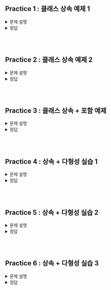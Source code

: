 ## Practice 1 : 클래스 상속 예제 1

<details>
<summary>문제 설명</summary>

### **[문제]** 조상 클래스 뽑아내기

### **[설명]**

다음과 같은 클래스들이 있다. <br>

```java
class Marine {
	int x, y;
	void move(int x, int y) { /* 지정된 위치로 이동 */ }
	void stop() { /* 현재 위치에 정지 */ }

	void stimPack() { /* 스팀팩을 사용한다. */ }
}

class Tank {
	int x, y;
	void move(int x, int y) { /* 지정된 위치로 이동 */ }
	void stop() { /* 현재 위치에 정지 */ }

	void changeMode() { /* 공격모드를 변환한다. */ }
}

class Dropship {
	int x, y;
	void move(int x, int y) { /* 지정된 위치로 이동 */ }
	void stop() { /* 현재 위치에 정지 */ }

	void load() { /* 선택된 대상을 태운다. */ }
	void unload() { /* 선택된 대상을 내린다. */ }
}
```

3개의 클래스에서 공통된 부분을 뽑아내어 조상 클래스 `Unit`를 만들어보자. <br>
그리고 조상 클래스를 상속받아 각 클래스를 만들어보자. <br>
Test seems Correct가 출력되는 경우 정답이다. <br>

<span style="color:red"> HINT : 공통된 부분만 빼내면 된다. </span>

</details>

<details>
<summary>정답</summary>

```java
package practice03;

public class Practice03 {
	public static void main(String args[]) {
		Unit unit = new Unit();
		unit.move(1,1);
		unit.stop();
		System.out.println("Test seems Correct");
	}
}

class Unit {
	int x, y;

	void move(int x, int y) { /* 지정된 위치로 이동 */ }
	void stop() { /* 현재 위치에 정지 */ }
}

class Marine extends Unit {

	void stimPack() { /* 스팀팩을 사용한다. */ }
}

class Tank extends Unit {

	void changeMode() { /* 공격모드를 변환한다. */ }
}

class Dropship extends Unit {

	void load() { /* 선택된 대상을 태운다. */ }
	void unload() { /* 선택된 대상을 내린다. */ }
}
```

### **[코드]**

</details>

<br></br>

## Practice 2 : 클래스 상속 예제 2

<details>
<summary>문제 설명</summary>

### **[문제]** 상속하고 또 상속하고

### **[설명]**

상속을 두 번 이용하는 예제이다. <br>
상속이 되는 구조는 다음과 같다.

**(조상) Vehicle -> Car -> SportsCar (자손)**

Vehicle의 멤버변수는 `speed`이다. <br>

Car의 멤버변수는 `brand`, `speed`이다. <br>
여기서 `speed`는 **Vehicle** 클래스에서 상속받고, `brand`는 **Ca**r 클래스에서 선언한다. <br>

SportsCar의 멤버변수는 `brand`, `speed`, `cost`이다. <br>
여기서 `brand`와 `speed`는 **Car** 클래스에서 상속받고, `cost`는 **SportsCar** 클래스에서 선언한다. <br>

SportsCar의 멤버변수와 생성자를 작성해보자.

<span style="color:red"> HINT : 생성자에서 상속받은 클래스의 생성자를 super()를 이용하여 호출할 수 있다.</span>
<br>

- SportsCar 멤버변수 조건

  | 접근제어자 | 자료형 | 변수명 |
  | ---------- | ------ | ------ |
  | public     | int    | cost   |

- SportsCar 생성자 조건

  | 접근제어자 | 생성자명  | 매개변수                          |
  | ---------- | --------- | --------------------------------- |
  | public     | SportsCar | String brand, int speed, int cost |

- 출력 결과
  ```java
  My car's cost is 99999999. Watch Out
  Racing Lamborghini sports car at 100 km/h
  Driving Lamborghini car at 100 km/h
  Vehicle is accelerating to 110 km/h
  Racing Lamborghini sports car at 110 km/h
  Vehicle is braking to 80 km/h
  Racing Lamborghini sports car at 80 km/h
  ```

</details>

<details>
<summary>정답</summary>

### **[코드]**

```java
package practice01;

public class Practice01 {
    public static void main(String[] args) {
        SportsCar myCar = new SportsCar("Lamborghini", 100, 99999999);
        myCar.showCost();
        myCar.race();
        myCar.drive();

        myCar.accelerate(10);
        myCar.race();

        myCar.brake(30);
        myCar.race();

    }
}

class Vehicle{
    protected int speed; // protected : 자식 클래스에서 접근 가능

    public Vehicle(int speed) {
        this.speed = speed;
    }

    public void accelerate(int amount) {
        speed += amount;
        System.out.println("Vehicle is accelerating to " + speed + " km/h\n");
    }

    public void brake(int amount) {
        speed -= amount;
        System.out.println("Vehicle is braking to " + speed + " km/h\n");
    }
}

class Car extends Vehicle {
    public String brand;

    public Car(String brand, int speed) {
        // super() : 부모 클래스의 생성자를 호출
        super(speed);
        this.brand = brand;
    }

    public void drive() {
        System.out.println("Driving " + brand + " car at " + speed + " km/h\n");
    }
}


class SportsCar extends Car {
    // TO DO : SportsCar 클래스의 멤버변수와 생성자를 작성하시오.
    public int cost;

    public SportsCar(String brand, int speed, int cost) {
        super(brand, speed);
        this.cost = cost;
    }
    //

    public void race() {
        System.out.println("Racing " + brand + " sports car at " + speed + " km/h\n");
    }

    public void showCost() {
    	System.out.println("My car's cost is " + cost + ". Watch Out\n");
    }
}
```

</details>

<br></br>

## Practice 3 : 클래스 상속 + 포함 예제

<details>
<summary>문제 설명</summary>

### **[문제]** 상속도 하고! 포함도 하고! 다 했다 이말이야!

### **[설명]**

TO DO를 채워봅시다.

- Animal 클래스
  1. Animal 클래스의 멤버 변수
     - `name` : String 타입, public 접근 제어자
     - `age` : int 타입, public 접근 제어자
     - `owner` : Owner 타입, private 접근 제어자
  2. Animal 클래스는 생성자를 갖는다. 생성자는 `name`, `age`, `owner`를 매개변수로 받는다.
- Cat 클래스
  1. Cat 클래스는 Animal 클래스를 상속받기 때문에, 생성자에 super()를 사용하여 Animal 클래스의 생성자를 호출한다.
- Dog 클래스
  1. Dog 클래스는 Animal 클래스를 상속받기 때문에, 생성자에 super()를 사용하여 Animal 클래스의 생성자를 호출한다.
- Owner 클래스

  1. Owner 클래스의 멤버 변수
     - `name` : String 타입, private 접근 제한자
     - `phoneNumber` : String 타입, private 접근 제한자
  2. Owner 클래스는 생성자를 갖는다. 생성자는 `name`, `phoneNumber`를 매개변수로 받는다.

- 출력결과

  ```java
  John owns a Whiskers
  John's number is 555-1234
  Whiskers is eating
  Whiskers is meowing
  Whiskers is sleeping

  Jane owns a Fido
  Jane's number is 555-5678
  Fido is eating
  Fido is barking
  Fido is sleeping
  ```

</details>

<details>
<summary>정답</summary>

### **[코드]**

```java
package practice02;

public class Practice02 {
    public static void main(String[] args) {

        Owner owner1 = new Owner("John", "555-1234");
        Owner owner2 = new Owner("Jane", "555-5678");

        Cat cat1 = new Cat("Whiskers", 5, owner1);
        Dog dog1 = new Dog("Fido", 3, owner2);

        cat1.getOwnerInfo();
        cat1.eat();
        cat1.meow();
        cat1.sleep();
        System.out.println();

        dog1.getOwnerInfo();
        dog1.eat();
        dog1.bark();
        dog1.sleep();
    }
}

class Animal {
    public String name;
    public int age;
    // TO DO : Owner 타입의 멤버변수 owner를 추가하고, 생성자를 작성하시오.
    private Owner owner;

    public Animal(String name, int age, Owner owner) {
        this.name = name;
        this.age = age;
        this.owner = owner;
    }
    //

    public void eat() {
        System.out.println(name + " is eating");
    }

    public void sleep() {
        System.out.println(name + " is sleeping");
    }

    public void getOwnerInfo() {
        System.out.println(owner.getName() + " owns a " + name);
        System.out.println(owner.getName() + "'s number is " + owner.getPhoneNumber());
    }
}

class Cat extends Animal {
    public Cat(String name, int age, Owner owner) {
        // TODO : super() 생성자를 이용하여 Cat 클래스의 생성자를 작성하시오.
        super(name, age, owner);
        //
    }

    public void meow() {
        System.out.println(name + " is meowing");
    }
}

class Dog extends Animal {
    public Dog(String name, int age, Owner owner) {
        // TODO : super() 생성자를 이용하여 Dog 클래스의 생성자를 작성하시오.
        super(name, age, owner);
        //
    }

    public void bark() {
        System.out.println(name + " is barking");
    }
}


class Owner {
    // TO DO : Owner 클래스의 멤버변수와 생성자를 작성하시오.
    private String name;
    private String phoneNumber;

    public Owner(String name, String phoneNumber) {
        this.name = name;
        this.phoneNumber = phoneNumber;
    }
    //

    public String getName() {
        return name;
    }

    public String getPhoneNumber() {
        return phoneNumber;
    }
}
```

</details>

<br></br>

## Practice 4 : 상속 + 다형성 실습 1

<details>
<summary>문제 설명</summary>

### **[문제]** 맥주가 마시고 싶어요

### **[설명]**

조상 클래스가 될 Beer 클래스를 만들어봅시다

- 멤버 변수

  1. `type` : String 타입, public 접근 제어자, 맥주의 종류를 나타내기 위함
  2. `model` : String 타입, public 접근 제어자, 맥주의 상호명을 나타내기 위함
  3. `ABV` : int 타입, public 접근 제어자, 맥주의 알코올 도수를 나타내기 위함

- 생성자

  Beer 클래스는 오직 1가지의 생성자를 갖는다. 생성자는 `type`, `model`, `ABV`를 매개변수로 받는다

- 메서드

  Beer 클래스는 3가지의 메서드를 갖는다

  1. `drink()` : 반환타입 void, 출력 예시 - `model`을 마십니다
  2. `getType()` : 반환타입 void, 출력 예시 - `model`의 타입 : `type`
  3. `getABV()` : 반환타입 void, 출력 예시 - `model`의 도수 : `ABV`

</details>

<details>
<summary>정답</summary>

### **[코드]**

```java
class Beer {
    String type;
    String model;
    int ABV;

    Beer(String type, String model, int ABV) {
        this.type = type;
        this.model = model;
        this.ABV = ABV;
    }

    void drink() {
        System.out.println(model + "을(를) 마십니다");
    }

    void getType() {
        System.out.println(model + "의 타입 : " + type);
    }

    void getABV() {
        System.out.println(model + "의 도수 : " + ABV);
    }
}
```

</details>

<br></br>

## Practice 5 : 상속 + 다형성 실습 2

<details>
<summary>문제 설명</summary>

### **[문제]** 맥주가 마시고 싶어요

### **[설명]**

Beer 클래스를 상속받을 두 클래스를 만들어봅시다

- Cass 클래스

  1. 멤버 변수

  - Beer 클래스와 동일한 멤버 변수를 갖는다. 굳이 만들어야 할까?

  2. 생성자

  - Cass 클래스는 오직 1가지의 생성자를 갖는다. 생성자는 `type`, `model`, `ABV`를 매개변수로 받는다.

    단, 이 생성자는 조상 클래스의 생성자(super())를 호출해야 한다.

  3. 메서드

  - Cass 클래스는 조상 클래스와 동일한 메서드를 갖는다. 굳이 만들어야 할까?

- Hoegaarden 클래스

  1. 멤버 변수

  - Beer 클래스의 멤버 변수와 더불어 `flavor` 멤버 변수를 갖는다.
  - `flavor` : String 타입, public 접근 제어자, 맥주의 맛을 나타내기 위함

  2. 생성자

  - Hoegaarden 클래스는 오직 1가지의 생성자를 갖는다. 생성자는 `type`, `model`, `ABV`, `flavor`을 매개변수로 받는다.

    이 때, 조상 클래스와 중복된 매개변수는 super() 생성자를 통해 값을 할당한다.

  3. 메서드

  - Hoegaarden 클래스는 조상 클래스의 메서드와 더불어 1개의 추가적인 메서드를 갖는다.
  - Hoegaarden 클래스는 조상 클래스의 `drink()` 메서드를 오버라이딩한다.
  - `drink()` : 반환타입 void, 출력 예시 - `flavor`맛 `model`을 마십니다.
  - `getFlavor()` : 반환타입 void, 출력 예시 - `model`의 맛 : `model`

</details>

<details>
<summary>정답</summary>

### **[코드]**

```java
class Cass extends Beer {
    Cass(String type, String model, int ABV) {
        super(type, model, ABV);
    }
}

class Hoegaarden extends Beer {
    String flavor;

    Hoegaarden(String type, String model, int ABV, String flavor) {
        super(type, model, ABV);
        this.flavor = flavor;
    }

    void drink() {
        System.out.println(flavor + "맛 " + model + "을(를) 마십니다\n");
    }

    void getFlavor() {
        System.out.println(model + "의 맛 : " + flavor);
    }
}
```

</details>

<br></br>

## Practice 6 : 상속 + 다형성 실습 3

<details>
<summary>문제 설명</summary>

### **[문제]** 맥주가 마시고 싶어요

### **[설명]**

매개변수의 다형성을 활용하여 하나의 메서드를 통해 서로 다른 맥주를 주문해보자

생성해야 할 인스터스의 정보는 다음과 같다.

| 인스턴스 타입 | 인스턴스 이름 | type       | model    | ABV | flavor |
| ------------- | ------------- | ---------- | -------- | --- | ------ |
| Hoegaarden    | h1            | "밀맥주"   | "호가든" | 6   | "레몬" |
| Hoegaarden    | h2            | "밀맥주"   | "호가든" | 6   | "일반" |
| Cass          | c             | "보리맥주" | "카스"   | 6   |

작성해야 할 코드의 일부는 다음과 같다

```java
public class BeerTest {
    public static void main(String[] args) {
        // TO DO

        order(h1);
        order(h2);
        order(c);
    }

    static void order( ? ) {
        if (b instanceof Hoegaarden) {
            // TO DO
        } else if (b instanceof Cass) {
            // TO DO
        }
    }
}
```

출력 결과물은 다음과 같다

```java
호가든의 타입 : 밀맥주
호가든의 도수 : 6
호가든의 맛 : 레몬
레몬맛 호가든을 마십니다

호가든의 타입 : 밀맥주
호가든의 도수 : 6
호가든의 맛 : 일반
일반맛 호가든을 마십니다

카스의 타입 : 보리맥주
카스의 도수 : 6
카스을 마십니다
```

</details>

<details>
<summary>정답</summary>

### **[코드]**

```java
public class BeerTest {
    public static void main(String[] args) {
        Hoegaarden h1 = new Hoegaarden("밀맥주", "호가든", 5, "레몬");
        Hoegaarden h2 = new Hoegaarden("밀맥주", "호가든", 5, "일반");
        Cass c = new Cass("밀맥주", "카스", 6);

        order(h1);
        order(h2);
        order(c);
    }

    static void order(Beer b) {
        if (b instanceof Hoegaarden) {
            Hoegaarden h = (Hoegaarden) b;
            h.getType();
            h.getABV();
            h.getFlavor();
            h.drink();
        } else if (b instanceof Cass) {
            Cass c = (Cass) b;
            c.getType();
            c.getABV();
            c.drink();
        }
    }
}
```

</details>
